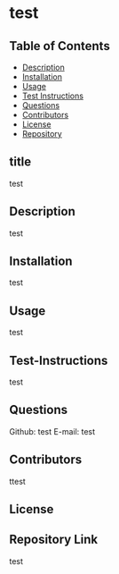 # test

  ## Table of Contents
  - [Description](#description)
  - [Installation](#installation)
  - [Usage](#usage)
  - [Test Instructions](#test-instructions)
  - [Questions](#questions)
  - [Contributors](#contributors)
  - [License](#license)
  - [Repository](#repository)
  
  ## title
  test

  ## Description 
  test
  
  ## Installation
  test
  
  ## Usage
  test
  
  ## Test-Instructions
  test
  
  ## Questions
  Github: test
  E-mail: test
  
  ## Contributors
  ttest
  
  ## License
  

  ## Repository Link
  test
  

